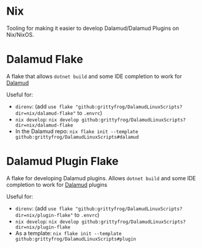 # Nix

Tooling for making it easier to develop Dalamud/Dalamud Plugins on Nix/NixOS.

# Dalamud Flake

A flake that allows `dotnet build` and some IDE completion to work for [Dalamud](https://github.com/goatcorp/Dalamud)

Useful for:

- `direnv`: (add `use flake "github:grittyfrog/DalamudLinuxScripts?dir=nix/dalamud-flake"` to `.envrc`)
- `nix develop`: `nix develop github:grittyfrog/DalamudLinuxScripts?dir=nix/dalamud-flake`
- In the Dalamud repo: `nix flake init --template github:grittyfrog/DalamudLinuxScripts#dalamud`

# Dalamud Plugin Flake

A flake for developing Dalamud plugins. Allows `dotnet build` and some IDE completion to work for [Dalamud](https://github.com/goatcorp/Dalamud) plugins
 
Useful for:

- `direnv`: (add `use flake "github:grittyfrog/DalamudLinuxScripts?dir=nix/plugin-flake"` to `.envrc`)
- `nix develop`: `nix develop github:grittyfrog/DalamudLinuxScripts?dir=nix/plugin-flake`
- As a template: `nix flake init --template github:grittyfrog/DalamudLinuxScripts#plugin`
